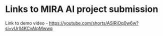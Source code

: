 # Links to MIRA AI project submission

Link to demo video - https://youtube.com/shorts/ASlRiOq0w6w?si=vUrIl4KCvAIpMwwq
